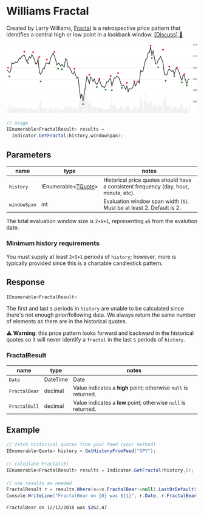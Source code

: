 ﻿# Williams Fractal

Created by Larry Williams, [Fractal](https://www.investopedia.com/terms/f/fractal.asp) is a retrospective price pattern that identifies a central high or low point in a lookback window.
[[Discuss] :speech_balloon:](https://github.com/DaveSkender/Stock.Indicators/discussions/255 "Community discussion about this indicator")

![image](chart.png)

```csharp
// usage
IEnumerable<FractalResult> results =
  Indicator.GetFractal(history,windowSpan);  
```

## Parameters

| name | type | notes
| -- |-- |--
| `history` | IEnumerable\<[TQuote](../../docs/GUIDE.md#historical-quotes)\> | Historical price quotes should have a consistent frequency (day, hour, minute, etc).
| `windowSpan` | int | Evaluation window span width (`S`).  Must be at least 2.  Default is 2.

The total evaluation window size is `2×S+1`, representing `±S` from the evalution date.

### Minimum history requirements

You must supply at least `2×S+1` periods of `history`; however, more is typically provided since this is a chartable candlestick pattern.

## Response

```csharp
IEnumerable<FractalResult>
```

The first and last `S` periods in `history` are unable to be calculated since there's not enough prior/following data.
We always return the same number of elements as there are in the historical quotes.

:warning: **Warning**: this price pattern looks forward and backward in the historical quotes so it will never identify a `fractal` in the last `S` periods of `history`.

### FractalResult

| name | type | notes
| -- |-- |--
| `Date` | DateTime | Date
| `FractalBear` | decimal | Value indicates a **high** point; otherwise `null` is returned.
| `FractalBull` | decimal | Value indicates a **low** point; otherwise `null` is returned.

## Example

```csharp
// fetch historical quotes from your feed (your method)
IEnumerable<Quote> history = GetHistoryFromFeed("SPY");

// calculate Fractal(5)
IEnumerable<FractalResult> results = Indicator.GetFractal(history,5);

// use results as needed
FractalResult r = results.Where(x=>x.FractalBear!=null).LastOrDefault();
Console.WriteLine("FractalBear on {0} was ${1}", r.Date, r.FractalBear);
```

```bash
FractalBear on 12/12/2018 was $262.47
```
